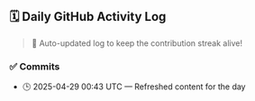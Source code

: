 ## 🗓️ Daily GitHub Activity Log

> 🤖 Auto-updated log to keep the contribution streak alive!

### ✅ Commits

- 🕒 2025-04-29 00:43 UTC — Refreshed content for the day

